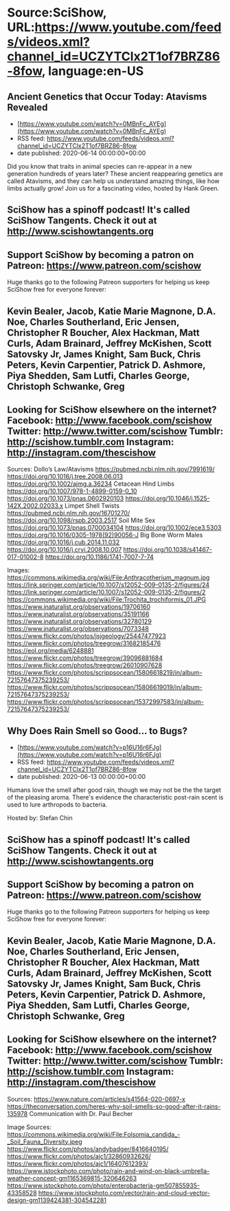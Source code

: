 # Source:SciShow, URL:https://www.youtube.com/feeds/videos.xml?channel_id=UCZYTClx2T1of7BRZ86-8fow, language:en-US

## Ancient Genetics that Occur Today: Atavisms Revealed
 - [https://www.youtube.com/watch?v=0MBnFc_AYEg](https://www.youtube.com/watch?v=0MBnFc_AYEg)
 - RSS feed: https://www.youtube.com/feeds/videos.xml?channel_id=UCZYTClx2T1of7BRZ86-8fow
 - date published: 2020-06-14 00:00:00+00:00

Did you know that traits in animal species can re-appear in a new generation hundreds of years later? These ancient reappearing genetics are called Atavisms, and they can help us understand amazing things, like how limbs actually grow! Join us for a fascinating video, hosted by Hank Green. 

SciShow has a spinoff podcast! It's called SciShow Tangents. Check it out at http://www.scishowtangents.org
----------
Support SciShow by becoming a patron on Patreon: https://www.patreon.com/scishow
----------
Huge thanks go to the following Patreon supporters for helping us keep SciShow free for everyone forever:

Kevin Bealer, Jacob, Katie Marie Magnone, D.A. Noe, Charles Southerland, Eric Jensen, Christopher R Boucher, Alex Hackman, Matt Curls, Adam Brainard, Jeffrey McKishen, Scott Satovsky Jr, James Knight, Sam Buck, Chris Peters, Kevin Carpentier, Patrick D. Ashmore, Piya Shedden, Sam Lutfi, Charles George, Christoph Schwanke, Greg
----------
Looking for SciShow elsewhere on the internet?
Facebook: http://www.facebook.com/scishow
Twitter: http://www.twitter.com/scishow
Tumblr: http://scishow.tumblr.com
Instagram: http://instagram.com/thescishow
----------
Sources:
Dollo’s Law/Atavisms
https://pubmed.ncbi.nlm.nih.gov/7991619/ 
https://doi.org/10.1016/j.tree.2008.06.013 
https://doi.org/10.1002/ajmg.a.36234 
Cetacean Hind Limbs
https://doi.org/10.1007/978-1-4899-0159-0_10
https://doi.org/10.1073/pnas.0602920103
https://doi.org/10.1046/j.1525-142X.2002.02033.x 
Limpet Shell Twists
https://pubmed.ncbi.nlm.nih.gov/16701270/
https://doi.org/10.1098/rspb.2003.2517 
Soil Mite Sex
https://doi.org/10.1073/pnas.0700034104
https://doi.org/10.1002/ece3.5303 
https://doi.org/10.1016/0305-1978(92)90056-J 
Big Bone Worm Males
https://doi.org/10.1016/j.cub.2014.11.032 
https://doi.org/10.1016/j.crvi.2008.10.007
https://doi.org/10.1038/s41467-017-01002-8 
https://doi.org/10.1186/1741-7007-7-74 

Images:
https://commons.wikimedia.org/wiki/File:Anthracotherium_magnum.jpg
https://link.springer.com/article/10.1007/s12052-009-0135-2/figures/24
https://link.springer.com/article/10.1007/s12052-009-0135-2/figures/2
https://commons.wikimedia.org/wiki/File:Trochita_trochiformis_01.JPG
https://www.inaturalist.org/observations/19706160
https://www.inaturalist.org/observations/35191166
https://www.inaturalist.org/observations/32780129
https://www.inaturalist.org/observations/7073348
https://www.flickr.com/photos/jsjgeology/25447477923
https://www.flickr.com/photos/treegrow/31682185476
https://eol.org/media/6248881
https://www.flickr.com/photos/treegrow/39096881684
https://www.flickr.com/photos/treegrow/26010907628
https://www.flickr.com/photos/scrippsocean/15806618219/in/album-72157647375239253/
https://www.flickr.com/photos/scrippsocean/15806619019/in/album-72157647375239253/
https://www.flickr.com/photos/scrippsocean/15372997583/in/album-72157647375239253/

## Why Does Rain Smell so Good... to Bugs?
 - [https://www.youtube.com/watch?v=p16U16r6FJg](https://www.youtube.com/watch?v=p16U16r6FJg)
 - RSS feed: https://www.youtube.com/feeds/videos.xml?channel_id=UCZYTClx2T1of7BRZ86-8fow
 - date published: 2020-06-13 00:00:00+00:00

Humans love the smell after good rain, though we may not be the the target of the pleasing aroma. There's evidence the characteristic post-rain scent is used to lure arthropods to bacteria.

Hosted by: Stefan Chin

SciShow has a spinoff podcast! It's called SciShow Tangents. Check it out at http://www.scishowtangents.org
----------
Support SciShow by becoming a patron on Patreon: https://www.patreon.com/scishow
----------
Huge thanks go to the following Patreon supporters for helping us keep SciShow free for everyone forever:

Kevin Bealer, Jacob, Katie Marie Magnone, D.A. Noe, Charles Southerland, Eric Jensen, Christopher R Boucher, Alex Hackman, Matt Curls, Adam Brainard, Jeffrey McKishen, Scott Satovsky Jr, James Knight, Sam Buck, Chris Peters, Kevin Carpentier, Patrick D. Ashmore, Piya Shedden, Sam Lutfi, Charles George, Christoph Schwanke, Greg
----------
Looking for SciShow elsewhere on the internet?
Facebook: http://www.facebook.com/scishow
Twitter: http://www.twitter.com/scishow
Tumblr: http://scishow.tumblr.com
Instagram: http://instagram.com/thescishow
----------
Sources:
https://www.nature.com/articles/s41564-020-0697-x
https://theconversation.com/heres-why-soil-smells-so-good-after-it-rains-135978
Communication with Dr. Paul Becher

Image Sources:
https://commons.wikimedia.org/wiki/File:Folsomia_candida_-_Soil_Fauna_Diversity.jpeg
https://www.flickr.com/photos/andybadger/8416640195/
https://www.flickr.com/photos/ajc1/32860932626/
https://www.flickr.com/photos/ajc1/16407612393/
https://www.istockphoto.com/photo/rain-and-wind-on-black-umbrella-weather-concept-gm1165369815-320646263
https://www.istockphoto.com/photo/enterobacteria-gm507855935-43358528
https://www.istockphoto.com/vector/rain-and-cloud-vector-design-gm1139424381-304542281

